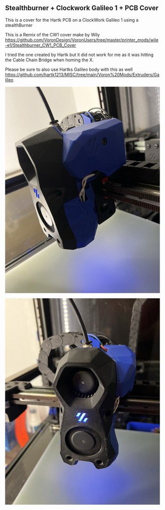 ## Stealthburner + Clockwork Galileo 1 + PCB Cover

This is a cover for the Hartk PCB on a ClockWork Galileo 1 using a stealthBurner

This is a Remix of the CW1 cover make by Wily https://github.com/VoronDesign/VoronUsers/tree/master/printer_mods/wile-e1/Stealthburner_CW1_PCB_Cover

I tried the one created by Hartk but it did not work for me as it was hitting the Cable Chain Bridge when homing the X.

Please be sure to also use Hartks Galileo body with this as well https://github.com/hartk1213/MISC/tree/main/Voron%20Mods/Extruders/Galileo


![installed](IMG_2780.jpeg)

![Front](IMG_2781.jpeg)

